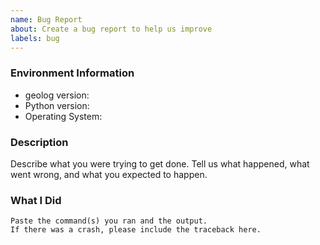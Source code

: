 ```yaml
---
name: Bug Report
about: Create a bug report to help us improve
labels: bug
---
```


<!-- Please search existing issues to avoid creating duplicates. -->

### Environment Information

-   geolog version:
-   Python version:
-   Operating System:

### Description

Describe what you were trying to get done.
Tell us what happened, what went wrong, and what you expected to happen.

### What I Did

```
Paste the command(s) you ran and the output.
If there was a crash, please include the traceback here.
```
